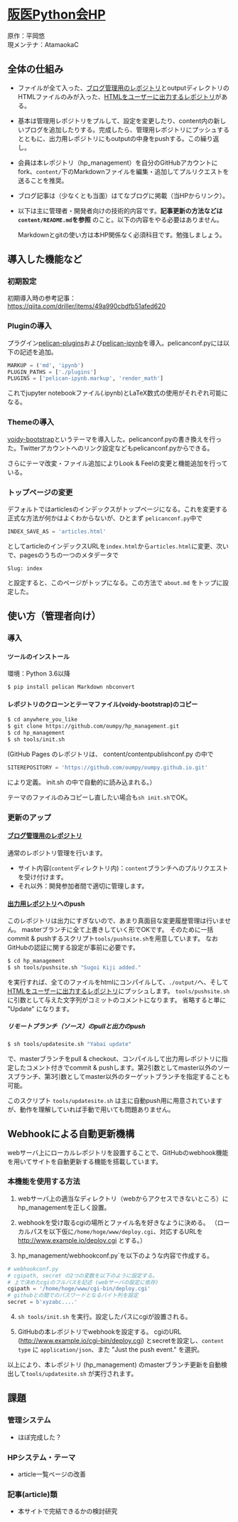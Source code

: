 # [阪医Python会HP](https://oumpy.github.io/)

原作：平岡悠  
現メンテナ：AtamaokaC

## 全体の仕組み

- ファイルが全て入った、[ブログ管理用のレポジトリ](https://github.com/oumpy/hp_management)とoutputディレクトリのHTMLファイルのみが入った、[HTMLをユーザーに出力するレポジトリ](https://github.com/oumpy/oumpy.github.io)がある。

- 基本は管理用レポジトリをプルして、設定を変更したり、content内の新しいブログを追加したりする。完成したら、管理用レポジトリにプッシュするとともに、出力用レポジトリにもoutputの中身をpushする。この繰り返し。

- 会員は本レポジトリ（hp_management）を自分のGitHubアカウントにfork、`content/`下のMarkdownファイルを編集・追加してプルリクエストを送ることを推奨。

- ブログ記事は（少なくとも当面）はてなブログに掲載（当HPからリンク）。

- 以下は主に管理者・開発者向けの技術的内容です。**記事更新の方法などは`content/README.md`を参照** のこと。以下の内容をやる必要はありません。

  Markdownとgitの使い方は本HP関係なく必須科目です。勉強しましょう。

## 導入した機能など

### 初期設定

初期導入時の参考記事：<https://qiita.com/driller/items/49a990cbdfb51afed620>

### Pluginの導入

プラグイン[pelican-plugins](https://github.com/getpelican/pelican-plugins)および[pelican-ipynb](https://github.com/danielfrg/pelican-ipynb)を導入。pelicanconf.pyには以下の記述を追加。

```python
MARKUP = ('md', 'ipynb')
PLUGIN_PATHS = ['./plugins']
PLUGINS = ['pelican-ipynb.markup', 'render_math']
```

これでjupyter notebookファイル(.ipynb)とLaTeX数式の使用がそれぞれ可能になる。

### Themeの導入

[voidy-bootstrap](https://github.com/robulouski/voidy-bootstrap)というテーマを導入した。pelicanconf.pyの書き換えを行った。Twitterアカウントへのリンク設定などもpelicanconf.pyからできる。

さらにテーマ改変・ファイル追加によりLook & Feelの変更と機能追加を行っている。

### トップページの変更

デフォルトではarticlesのインデックスがトップページになる。これを変更する正式な方法が何かはよくわからないが、ひとまず `pelicanconf.py`中で

```python
INDEX_SAVE_AS = 'articles.html'
```

としてarticleのインデックスURLを`index.html`から`articles.html`に変更、次いで、pagesのうちの一つのメタデータで

```
Slug: index
```

と設定すると、このページがトップになる。この方法で `about.md` をトップに設定した。

## 使い方（管理者向け）

### 導入

#### ツールのインストール

環境：Python 3.6以降

```bash
$ pip install pelican Markdown nbconvert
```

#### レポジトリのクローンとテーマファイル(voidy-bootstrap)のコピー

```bash
$ cd anywhere_you_like
$ git clone https://github.com/oumpy/hp_management.git
$ cd hp_management
$ sh tools/init.sh
```
(GitHub Pages のレポジトリは、 content/contentpublishconf.py の中で
```python
SITEREPOSITORY = 'https://github.com/oumpy/oumpy.github.io.git'
```
により定義。
init.sh の中で自動的に読み込まれる。）

テーマのファイルのみコピーし直したい場合も`sh init.sh`でOK。

### 更新のアップ

#### [ブログ管理用のレポジトリ](https://github.com/oumpy/hp_management)

通常のレポジトリ管理を行います。

- サイト内容(`content`ディレクトリ内)：`content`ブランチへのプルリクエストを受け付けます。
- それ以外：開発参加者間で適切に管理します。

#### [出力用レポジトリ](https://github.com/oumpy/oumpy.github.io)へのpush

このレポジトリは出力にすぎないので、あまり真面目な変更履歴管理は行いません。
masterブランチに全て上書きしていく形でOKです。
そのために一括commit & pushするスクリプト`tools/pushsite.sh`を用意しています。
なおGitHubの認証に関する設定が事前に必要です。

```bash
$ cd hp_management
$ sh tools/pushsite.sh "Sugoi Kiji added."
```
を実行すれば、全てのファイルをhtmlにコンパイルして、`./output/`へ、そして[HTMLをユーザーに出力するレポジトリ](https://github.com/oumpy/oumpy.github.io)にプッシュします。
`tools/pushsite.sh` に引数として与えた文字列がコミットのコメントになります。
省略すると単に "Update" になります。

##### リモートブランチ（ソース）のpullと出力のpush

```bash
$ sh tools/updatesite.sh "Yabai update"
```

で、masterブランチをpull & checkout、コンパイルして出力用レポジトリに指定したコメント付きでcommit & pushします。第2引数としてmaster以外のソースブランチ、第3引数としてmaster以外のターゲットブランチを指定することも可能。

このスクリプト `tools/updatesite.sh` は主に自動push用に用意されていますが、動作を理解していれば手動で用いても問題ありません。

## Webhookによる自動更新機構

webサーバ上にローカルレポジトリを設置することで、GitHubのwebhook機能を用いてサイトを自動更新する機能を搭載しています。

### 本機能を使用する方法

1. webサーバ上の適当なディレクトリ（webからアクセスできないところ）にhp_managementを正しく設置。

2. webhookを受け取るcgiの場所とファイル名を好きなように決める。
   （ローカルパスを以下仮に`/home/hoge/www/deploy.cgi`、対応するURLを http://www.example.io/deploy.cgi とする。）

3. hp_management/webhookconf.py`を以下のような内容で作成する。

```python
# webhookconf.py
# cgipath, secret の2つの変数を以下のように設定する。
# 上で決めたcgiのフルパスを記述 (webサーバの設定に依存)
cgipath = '/home/hoge/www/cgi-bin/deploy.cgi'
# githubとの間でのパスワードとなるバイト列を設定
secret = b'xyzabc....'
```

4. `sh tools/init.sh` を実行。設定したパスにcgiが設置される。

5. GitHubの本レポジトリでwebhookを設定する。
   cgiのURL (http://www.example.io/cgi-bin/deploy.cgi) とsecretを設定し、`content type` に `application/json`、また "Just the push event." を選択。

以上により、本レポジトリ (hp_management) のmasterブランチ更新を自動検出して`tools/updatesite.sh` が実行されます。

## 課題
### 管理システム

- ほぼ完成した？

### HPシステム・テーマ

- article一覧ページの改善

### 記事(article)類

- 本サイトで完結できるかの検討研究
